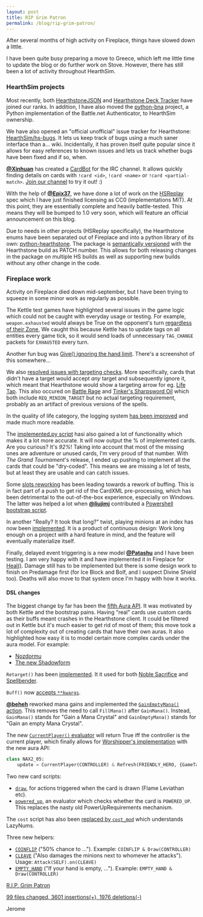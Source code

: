 ```yaml
---
layout: post
title: RIP Grim Patron
permalink: /blog/rip-grim-patron/
---
```


After several months of high activity on Fireplace, things have slowed down a little.

I have been quite busy preparing a move to Greece, which left me little time to update
the blog or do further work on Stove. However, there has still been a lot of activity
throughout HearthSim.


### HearthSim projects

Most recently, both [HearthstoneJSON](https://github.com/hearthsim/hearthstonejson) and
[Hearthstone Deck Tracker](https://github.com/Epix37/Hearthstone-Deck-Tracker) have
joined our ranks.
In addition, I have also moved the [python-bna](https://github.com/jleclanche/python-bna)
project, a Python implementation of the Battle.net Authenticator, to HearthSim ownership.

We have also opened an "official unofficial" issue tracker for Hearthstone:
[HearthSim/hs-bugs](https://github.com/HearthSim/hs-bugs/). It lets us keep track of
bugs using a much  saner interface than a... wiki. Incidentally, it has proven itself
quite popular since it allows for easy references to known issues and lets us track
whether bugs have been fixed and if so, when.

[**@Xinhuan**](https://github.com/Xinhuan) has created a
[CardBot](https://github.com/hearthsim/cardbot) for the IRC channel. It allows quickly
finding details on cards with `!card <id>`, `!card <name>` or `!card <partial-match>`.
[Join our channel](/about) to try it out! :)

With the help of [**@Epix37**](https://github.com/Epix37), we have done a lot of work on
the [HSReplay](https://github.com/hearthsim/HSReplay) spec which I have just finished
licensing as CC0 (implementations MIT). At this point, they are essentially complete and
heavily battle-tested. This means they will be bumped to 1.0 very soon, which will
feature an official announcement on this blog.

Due to needs in other projects (HSReplay specifically), the Hearthstone enums have been
separated out of Fireplace and into a python library of its own:
[python-hearthstone](https://github.com/hearthsim/python-hearthstone). The package is
[semantically versioned](http://semver.org/) with the Hearthstone build as PATCH number.
This allows for both releasing changes in the package on multiple HS builds as well as
supporting new builds without any other change in the code.


### Fireplace work

Activity on Fireplace died down mid-september, but I have been trying to squeeze in some
minor work as regularly as possible.

The Kettle test games have highlighted several issues in the game logic which could not
be caught with everyday usage or testing. For example, `weapon.exhausted` would always
be True on the opponent's turn [regardless of their Zone](https://github.com/jleclanche/fireplace/commit/af63f5618b76145c1543792eefa25b484bc83d2b),
We caught this because Kettle has to update tags on all entities every game tick, so it
would send loads of unnecessary `TAG_CHANGE` packets for `EXHAUSTED` every turn.

Another fun bug was [Give() ignoring the hand limit](https://github.com/jleclanche/fireplace/commit/f2f2eec47578e0e45e209e858eece356ab13a92c).
There's a screenshot of this somewhere...

We also [resolved issues with targeting checks](https://github.com/jleclanche/fireplace/commit/3024b43cd2f615852305ff61e73e214b15ccdb98).
More specifically, cards that didn't have a target would accept *any* target and
subsequently ignore it, which meant that Hearthstone would show a targeting arrow for
eg. [Life Tap](http://hearthstone.gamepedia.org/Life_Tap). This also occured on
[Battle Rage](https://github.com/HearthSim/hs-bugs/issues/131) and
[Tinker's Sharpsword Oil](https://github.com/HearthSim/hs-bugs/issues/150) which
both include `REQ_MINION_TARGET` but no actual targeting requirement, probably as an
artifact of previous versions of the spells.

In the quality of life category, the logging system
[has been improved](https://github.com/jleclanche/fireplace/commit/0c62393a1cd613bede40ef93decf9eabf100af4d)
and made much more readable.

The [implemented.py script](https://github.com/jleclanche/fireplace/blob/master/tests/implemented.py)
hasi also gained a lot of functionality which makes it a lot more accurate. It will now
output the % of implemented cards. Are you curious? It's *92%*! Taking into account
that most of the missing ones are adventure or unused cards, I'm very proud of that
number.
With *The Grand Tournament*'s release, I ended up pushing to implement all the cards that
could be "dry-coded". This means we are missing a lot of tests, but at least they are
usable and can catch issues.

Some [slots reworking](https://github.com/jleclanche/fireplace/commit/cfb0ead04e40dc06641e328a99b4aa546f0950ea)
has been leading towards a rework of buffing. This is in fact part of a push to get rid
of the CardXML pre-processing, which has been detrimental to the out-of-the-box
experience, especially on Windows. The latter was helped a lot when
[**@liujimj**](https://github.com/liujimj) contributed a
[Powershell bootstrap script](https://github.com/jleclanche/fireplace/commit/5fd3b1c149247c98bf8dd9423f34b26f8940e591).

In another "Really? It took that long?" twist, playing minions at an index has now been
[implemented](https://github.com/jleclanche/fireplace/commit/c5fa2ebe100811487024b7878156005cb585f77f).
It is a product of continuous design: Work long enough on a project with a hard feature
in mind, and the feature will eventually materialize itself.

Finally, delayed event triggering is a new model [**@Patashu**](https://github.com/Patashu)
and I have been testing. I am very happy with it and have implemented it in Fireplace
for [Heal()](https://github.com/jleclanche/fireplace/commit/e6832a81c7d7127a6e6b3b0734c48427507f8c63).
Damage still has to be implemented but there is some design work to finish on
Predamage first (for Ice Block and Bolf, and I suspect Divine Shield too).
Deaths will also move to that system once I'm happy with how it works.


#### DSL changes

The biggest change by far has been the
[fifth Aura API](https://github.com/jleclanche/fireplace/commit/61f87cf4163f740f6475d0966cf1b76c3b25957b).
It was motivated by both Kettle and the bootstrap pains. Having "real" cards use custom
cards as their buffs meant crashes in the Hearthstone client. It could be filtered out
in Kettle but it's much easier to get rid of most of them; this move took a lot of
complexity out of creating cards that have their own auras. It also highlighted how easy
it is to model certain more complex cards under the aura model.
For example:

* [Nozdormu](https://github.com/jleclanche/fireplace/commit/32de3610d3I1aec71ef4848791118e2c95ce96d79)
* [The new Shadowform](https://github.com/jleclanche/fireplace/commit/18f0784b333797449c3f2d257764cbc3fef300ba)

`Retarget()` has been [implemented](https://github.com/jleclanche/fireplace/commit/6e41183f2f5f27276a9f558312be53ddc237c87f).
It it used for both [Noble Sacrifice](https://github.com/jleclanche/fireplace/commit/f0203499486ab6b3a4e5fb8726fc328a28c90e09)
and [Spellbender](https://github.com/jleclanche/fireplace/commit/4435b5df45179f938296cbfe499c9a6b3deb0262).

`Buff()` now [accepts `**kwargs`](https://github.com/jleclanche/fireplace/commit/333207d3ba4489fae95cbaf4f5b48681e086b5f1).

[**@beheh**](https://github.com/beheh) reworked mana gains and implemented the
[`GainEmptyMana()` action](https://github.com/jleclanche/fireplace/commit/70db40ccf5d73336ad1fe16fc9343c3b970aea6b).
This removes the need to call `FillMana()` after `GainMana()`. Instead, `GainMana()`
stands for "Gain a Mana Crystal" and `GainEmptyMana()` stands for "Gain an empty Mana
Crystal".

The new [`CurrentPlayer()` evaluator](https://github.com/jleclanche/fireplace/commit/14d4e9f3acf8d2f6f1782e1f3337c5635bb8aaa0)
will return True iff the controller is the current player, which finally allows for
[Worshipper's implementation](https://github.com/jleclanche/fireplace/commit/daf8ef39b8b66a008ff27e26991fda977288b1b0)
with the new aura API:

```python
class NAX2_05:
	update = CurrentPlayer(CONTROLLER) & Refresh(FRIENDLY_HERO, {GameTag.ATK: +1})
```

Two new card scripts:

* [`draw`](https://github.com/jleclanche/fireplace/commit/cfbd461f66d4ae343a2c24a551bee3689ee12dfc),
  for actions triggered when the card is drawn (Flame Leviathan etc).
* [`powered_up`](https://github.com/jleclanche/fireplace/commit/8739d8667b99c9959e53de72ce26729f1513d76a),
  an evaluator which checks whether the card is `POWERED_UP`. This replaces the nasty
  old PowerUpRequirements mechanism.

The `cost` script has also been
[replaced by `cost_mod`](https://github.com/jleclanche/fireplace/commit/5c5691e103d34a960eecf1c14f62393f80a6975f)
which understands LazyNums.

Three new helpers:

* [`COINFLIP`](https://github.com/jleclanche/fireplace/commit/506ac0904b4d661c93454efa45c8a258bfd013cc)
  ("50% chance to ..."). Example: `COINFLIP & Draw(CONTROLLER)`
* [`CLEAVE`](https://github.com/jleclanche/fireplace/commit/4ac052095d6366117f92d730dcf61d826049f6af)
  ("Also damages the minions next to whomever he attacks"). Usage: `Attack(SELF).on(CLEAVE)`
* [`EMPTY_HAND`](https://github.com/jleclanche/fireplace/commit/3a2db2d2ae162e78ef4124bedd2a092c10b856b3)
  ("If your hand is empty, ..."). Example: `EMPTY_HAND & Draw(CONTROLLER)`


[R.I.P. Grim Patron](https://github.com/jleclanche/fireplace/commit/0fa04a5f09f9fd9998e257e3f312d6986a7d1e47)


[99 files changed, 3601 insertions(+), 1976 deletions(-)](https://github.com/jleclanche/fireplace/compare/fe3edd0926f8d9245a190e5d113283e2270460ce...0fa04a5f09f9fd9998e257e3f312d6986a7d1e47)

Jerome
